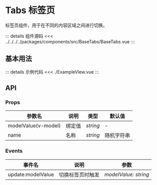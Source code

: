 # Tabs 标签页

标签页组件，用于在不同的内容区域之间进行切换。

::: details 组件源码
<<< ../../../../packages/components/src/BaseTabs/BaseTabs.vue
:::

## 基本用法

<script lang="ts" setup>
import ExampleView from './ExampleView.vue'
</script>

<ExampleView />

::: details 示例代码
<<< ./ExampleView.vue
:::

## API

### Props

| 参数名 | 说明 | 类型 | 默认值 |
| --- | --- | --- | --- |
| modelValue(v-model) | 绑定值 | _string_ | - |
| name | 名称 | _string_ | 随机字符串 |

### Events

| 事件名 | 说明 | 参数 |
| --- | --- | --- |
| update:modelValue | 切换标签页时触发 | _modelValue: string_ |
